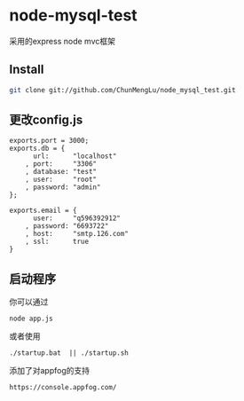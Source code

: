 # node-mysql-test
采用的express node mvc框架
## Install
```bash
git clone git://github.com/ChunMengLu/node_mysql_test.git
```
## 更改config.js
```
exports.port = 3000;
exports.db = {
      url:      "localhost"
    , port:     "3306"
    , database: "test"
    , user:     "root"
    , password: "admin"
};

exports.email = {
      user:     "q596392912"
    , password: "6693722"
    , host:     "smtp.126.com"
    , ssl:      true
}
```

## 启动程序
你可以通过
```
node app.js
```
或者使用
```
./startup.bat  || ./startup.sh
```
添加了对appfog的支持
```
https://console.appfog.com/
```
